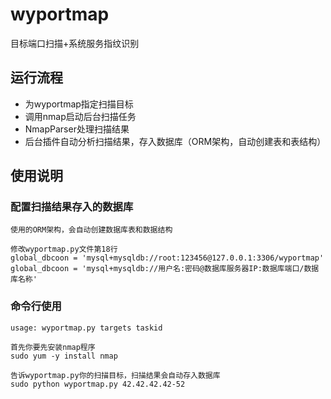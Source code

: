 # wyportmap
目标端口扫描+系统服务指纹识别

运行流程
-----------------------------------
* 为wyportmap指定扫描目标
* 调用nmap启动后台扫描任务
* NmapParser处理扫描结果
* 后台插件自动分析扫描结果，存入数据库（ORM架构，自动创建表和表结构）

使用说明
-----------------------------------
### 配置扫描结果存入的数据库
    使用的ORM架构，会自动创建数据库表和数据结构
    
    修改wyportmap.py文件第18行
    global_dbcoon = 'mysql+mysqldb://root:123456@127.0.0.1:3306/wyportmap'
    global_dbcoon = 'mysql+mysqldb://用户名:密码@数据库服务器IP:数据库端口/数据库名称'

### 命令行使用
    usage: wyportmap.py targets taskid
    
    首先你要先安装nmap程序
    sudo yum -y install nmap
    
    告诉wyportmap.py你的扫描目标，扫描结果会自动存入数据库
    sudo python wyportmap.py 42.42.42.42-52
    
